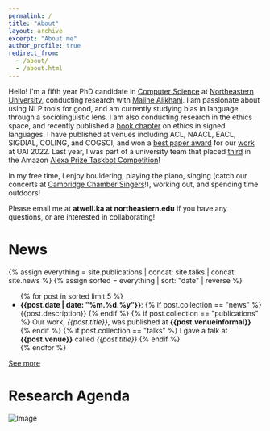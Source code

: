 ```yaml
---
permalink: /
title: "About"
layout: archive
excerpt: "About me"
author_profile: true
redirect_from: 
  - /about/
  - /about.html
---
```


Hello! I'm a fifth year PhD candidate in [Computer Science](https://www.khoury.northeastern.edu/) at [Northeastern University](https://www.northeastern.edu/), conducting research with [Malihe Alikhani](https://www.malihealikhani.com/). I am passionate about using NLP tools for good, and am currently studying bias in language through a sociolinguistic lens. I am also conducting research in the ethics space, and recently published a [book chapter](https://link.springer.com/chapter/10.1007/978-3-031-47362-3_3) on ethics in signed languages. I have published at venues including ACL, NAACL, EACL, SIGDIAL, COLING, and COGSCI, and won a [best paper award](https://www.sci.pitt.edu/news/sci-graduate-students-faculty-member-win-best-paper-award-uai-2022) for our [work](https://proceedings.mlr.press/v180/sicilia22a/sicilia22a.pdf) at UAI 2022. Last year, I was part of a university team that placed [third](https://www.amazon.science/alexa-prize/taskbot-challenge/2022) in the Amazon [Alexa Prize Taskbot Competition](https://www.amazon.science/alexa-prize/taskbot-challenge)!

In my free time, I enjoy bouldering, playing the piano, singing (catch our concerts at [Cambridge Chamber Singers](https://cambridgechambersingers.org/)!), working out, and spending time outdoors!

Please email me at <b>atwell.ka at northeastern.edu</b> if you have any questions, or are interested in collaborating! 

News
======

{% assign everything = site.publications | concat: site.talks | concat: site.news %}
{% assign sorted = everything | sort: "date" | reverse %}

<div class="news">
<link rel="stylesheet" href="https://maxcdn.bootstrapcdn.com/font-awesome/4.5.0/css/font-awesome.min.css">
<ul>{% for post in sorted limit:5 %}
  <li><b>{{post.date | date: "%m.%d.%y"}}</b>: 
  {% if post.collection == "news" %}
    {{post.description}} 
  {% endif %}
  {% if post.collection == "publications" %}
    Our work, <i>{{post.title}}</i>, was published at <b>{{post.venueinformal}}</b>
  {% endif %}
  {% if post.collection == "talks" %}
    I gave a talk at <b>{{post.venue}}</b> called <i>{{post.title}}</i>
  {% endif %}</li>
{% endfor %}</ul>
</div>

[See more](https://katherine-atwell.github.io/news/)

Research Agenda
======

![Image](https://katherine-atwell.github.io/images/venn-diagram.png)
